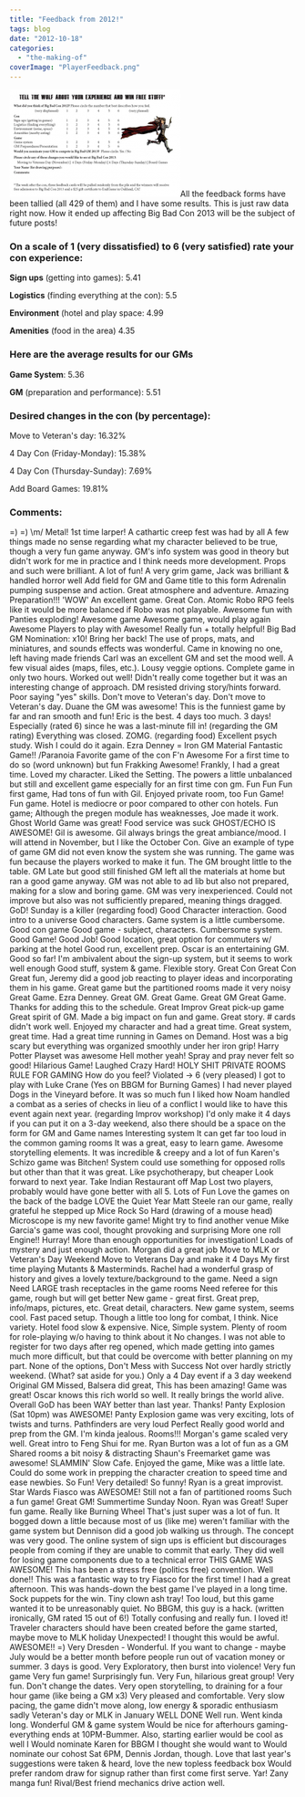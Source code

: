 ```yaml
---
title: "Feedback from 2012!"
tags: blog
date: "2012-10-18"
categories: 
  - "the-making-of"
coverImage: "PlayerFeedback.png"
---
```


[![](/images/PlayerFeedback-300x188.png "PlayerFeedback")](http://www.bigbadcon.com/wp-content/uploads/2012/10/PlayerFeedback.png)All the feedback forms have been tallied (all 429 of them) and I have some results. This is just raw data right now. How it ended up affecting Big Bad Con 2013 will be the subject of future posts!

### On a scale of 1 (very dissatisfied) to 6 (very satisfied) rate your con experience:

**Sign ups** (getting into games): 5.41

**Logistics** (finding everything at the con): 5.5

**Environment** (hotel and play space: 4.99

**Amenities** (food in the area) 4.35

### Here are the average results for our GMs

**Game System**: 5.36

**GM** (preparation and performance): 5.51

### Desired changes in the con (by percentage):

Move to Veteran's day: 16.32%

4 Day Con (Friday-Monday): 15.38%

4 Day Con (Thursday-Sunday): 7.69%

Add Board Games: 19.81%

### Comments:

\=) =) \\m/ Metal! 1st time larper! A cathartic creep fest was had by all A few things made no sense regarding what my character believed to be true, though a very fun game anyway. GM's info system was good in theory but didn't work for me in practice and I think needs more development. Props and such were brilliant. A lot of fun! A very grim game, Jack was brilliant & handled horror well Add field for GM and Game title to this form Adrenalin pumping suspense and action. Great atmosphere and adventure. Amazing Preparation!!! 'WOW' An excellent game. Great Con. Atomic Robo RPG feels like it would be more balanced if Robo was not playable. Awesome fun with Panties exploding! Awesome game Awesome game, would play again Awesome Players to play with Awesome! Really fun + totally helpful! Big Bad GM Nomination: x10! Bring her back! The use of props, mats, and miniatures, and sounds effects was wonderful. Came in knowing no one, left having made friends Carl was an excellent GM and set the mood well. A few visual aides (maps, files, etc.). Lousy veggie options. Complete game in only two hours. Worked out well! Didn't really come together but it was an interesting change of approach. DM resisted driving story/hints forward. Poor saying "yes" skills. Don't move to Veteran's day. Don't move to Veteran's day. Duane the GM was awesome! This is the funniest game by far and ran smooth and fun! Eric is the best. 4 days too much. 3 days! Especially (rated 6) since he was a last-minute fill in! (regarding the GM rating) Everything was closed. ZOMG. (regarding food) Excellent psych study. Wish I could do it again. Ezra Denney = Iron GM Material Fantastic Game!! /Paranoia Favorite game of the con F'n Awesome For a first time to do so (word unknown) but fun Frakking Awesome! Frankly, I had a great time. Loved my character. Liked the Setting. The powers a little unbalanced but still and excellent game especially for an first time con gm. Fun Fun Fun first game, Had tons of fun with Gil. Enjoyed private room, too Fun Game! Fun game. Hotel is mediocre or poor compared to other con hotels. Fun game; Although the pregen module has weaknesses, Joe made it work. Ghost World Game was great! Food service was suck GHOST/ECHO IS AWESOME! Gil is awesome. Gil always brings the great ambiance/mood. I will attend in November, but I like the October Con. Give an example of type of game GM did not even know the system she was running. The game was fun because the players worked to make it fun. The GM brought little to the table. GM Late but good still finished GM left all the materials at home but ran a good game anyway. GM was not able to ad lib but also not prepared, making for a slow and boring game. GM was very inexperienced. Could not improve but also was not sufficiently prepared, meaning things dragged. GoD! Sunday is a killer (regarding food) Good Character interaction. Good intro to a universe Good characters. Game system is a little cumbersome. Good con game Good game - subject, characters. Cumbersome system. Good Game! Good Job! Good location, great option for commuters w/ parking at the hotel Good run, excellent prep. Oscar is an entertaining GM. Good so far! I'm ambivalent about the sign-up system, but it seems to work well enough Good stuff, system & game. Flexible story. Great Con Great Con Great fun, Jeremy did a good job reacting to player ideas and incorporating them in his game. Great game but the partitioned rooms made it very noisy Great Game. Ezra Denney. Great GM. Great Game. Great GM Great Game. Thanks for adding this to the schedule. Great Improv Great pick-up game Great spirit of GM. Made a big impact on fun and game. Great story. # cards didn't work well. Enjoyed my character and had a great time. Great system, great time. Had a great time running in Games on Demand. Host was a big scary but everything was organized smoothly under her iron grip! Harry Potter Playset was awesome Hell mother yeah! Spray and pray never felt so good! Hilarious Game! Laughed Crazy Hard! HOLY SHIT PRIVATE ROOMS RULE FOR GAMING How do you feel? Violated -> 6 (very pleased) I got to play with Luke Crane (Yes on BBGM for Burning Games) I had never played Dogs in the Vineyard before. It was so much fun I liked how Noam handled a combat as a series of checks in lieu of a conflict I would like to have this event again next year. (regarding Improv workshop) I'd only make it 4 days if you can put it on a 3-day weekend, also there should be a space on the form for GM and Game names Interesting system It can get far too loud in the common gaming rooms It was a great, easy to learn game. Awesome storytelling elements. It was incredible & creepy and a lot of fun Karen's Schizo game was Bitchen! System could use something for opposed rolls but other than that it was great. Like psychotherapy, but cheaper Look forward to next year. Take Indian Restaurant off Map Lost two players, probably would have gone better with all 5. Lots of Fun Love the games on the back of the badge LOVE the Quiet Year Matt Steele ran our game, really grateful he stepped up Mice Rock So Hard (drawing of a mouse head) Microscope is my new favorite game! Might try to find another venue Mike Garcia's game was cool, thought provoking and surprising More one roll Engine!! Hurray! More than enough opportunities for investigation! Loads of mystery and just enough action. Morgan did a great job Move to MLK or Veteran's Day Weekend Move to Veterans Day and make it 4 Days My first time playing Mutants & Masterminds. Rachel had a wonderful grasp of history and gives a lovely texture/background to the game. Need a sign Need LARGE trash receptacles in the game rooms Need referee for this game, rough but will get better New game - great first. Great prep, info/maps, pictures, etc. Great detail, characters. New game system, seems cool. Fast paced setup. Though a little too long for combat, I think. Nice variety. Hotel food slow & expensive. Nice, Simple system. Plenty of room for role-playing w/o having to think about it No changes. I was not able to register for two days after reg opened, which made getting into games much more difficult, but that could be overcome with better planning on my part. None of the options, Don't Mess with Success Not over hardly strictly weekend. (What? sat aside for you.) Only a 4 Day event if a 3 day weekend Original GM Missed, Balsera did great, This has been amazing! Game was great! Oscar knows this rich world so well. It really brings the world alive. Overall GoD has been WAY better than last year. Thanks! Panty Explosion (Sat 10pm) was AWESOME! Panty Explosion game was very exciting, lots of twists and turns. Pathfinders are very loud Perfect Really good world and prep from the GM. I'm kinda jealous. Rooms!!! Morgan's game scaled very well. Great intro to Feng Shui for me. Ryan Burton was a lot of fun as a GM Shared rooms a bit noisy & distracting Shaun's Freemarket game was awesome! SLAMMIN' Slow Cafe. Enjoyed the game, Mike was a little late. Could do some work in prepping the character creation to speed time and ease newbies. So Fun! Very detailed! So funny! Ryan is a great improvist. Star Wards Fiasco was AWESOME! Still not a fan of partitioned rooms Such a fun game! Great GM! Summertime Sunday Noon. Ryan was Great! Super fun game. Really like Burning Wheel That's just super was a lot of fun. It bogged down a little because most of us (like me) weren't familiar with the game system but Dennison did a good job walking us through. The concept was very good. The online system of sign ups is efficient but discourages people from coming if they are unable to commit that early. They did well for losing game components due to a technical error THIS GAME WAS AWESOME! This has been a stress free (politics free) convention. Well done!! This was a fantastic way to try Fiasco for the first time! I had a great afternoon. This was hands-down the best game I've played in a long time. Sock puppets for the win. Tiny clown ash tray! Too loud, but this game wanted it to be unreasonably quiet. No BBGM, this guy is a hack. (written ironically, GM rated 15 out of 6!) Totally confusing and really fun. I loved it! Traveler characters should have been created before the game started, maybe move to MLK holiday Unexpected! I thought this would be awful. AWESOME!! =) Very Dresden - Wonderful. If you want to change - maybe July would be a better month before people run out of vacation money or summer. 3 days is good. Very Exploratory, then burst into violence! Very fun game Very fun game! Surprisingly fun. Very Fun, hilarious great group! Very fun. Don't change the dates. Very open storytelling, to draining for a four hour game (like being a GM x3) Very pleased and comfortable. Very slow pacing, the game didn't move along, low energy & sporadic enthusiasm sadly Veteran's day or MLK in January WELL DONE Well run. Went kinda long. Wonderful GM & game system Would be nice for afterhours gaming-everything ends at 10PM-Bummer. Also, starting earlier would be cool as well I Would nominate Karen for BBGM I thought she would want to Would nominate our cohost Sat 6PM, Dennis Jordan, though. Love that last year's suggestions were taken & heard, love the new topless feedback box Would prefer random draw for signup rather than first come first serve. Yar! Zany manga fun! Rival/Best friend mechanics drive action well.
